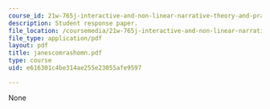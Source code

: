 ```yaml
---
course_id: 21w-765j-interactive-and-non-linear-narrative-theory-and-practice-spring-2004
description: Student response paper.
file_location: /coursemedia/21w-765j-interactive-and-non-linear-narrative-theory-and-practice-spring-2004/e616301c4be314ae255e23055afe9597_janescomrashomn.pdf
file_type: application/pdf
layout: pdf
title: janescomrashomn.pdf
type: course
uid: e616301c4be314ae255e23055afe9597

---
```

None